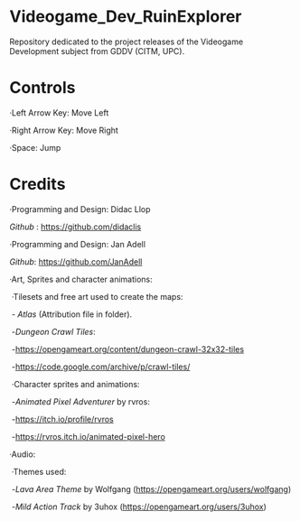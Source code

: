 # Videogame_Dev_RuinExplorer
Repository dedicated to the project releases of the Videogame Development subject from GDDV (CITM, UPC).



# Controls

·Left Arrow Key: Move Left

·Right Arrow Key: Move Right

·Space: Jump



# Credits

·Programming and Design: Didac Llop

*Github* : https://github.com/didaclis

·Programming and Design: Jan Adell

*Github*: https://github.com/JanAdell

·Art, Sprites and character animations:

​	·Tilesets and free art used to create the maps:

​		- *Atlas* (Attribution file in folder).

​		-*Dungeon Crawl Tiles*:

​				-https://opengameart.org/content/dungeon-crawl-32x32-tiles

​				-https://code.google.com/archive/p/crawl-tiles/

​	·Character sprites and animations:

​		-*Animated Pixel Adventurer* by rvros:

​				-https://itch.io/profile/rvros

​				-https://rvros.itch.io/animated-pixel-hero

·Audio:

​	·Themes used:

​		-*Lava Area Theme* by Wolfgang (https://opengameart.org/users/wolfgang)

​		-*Mild Action Track* by 3uhox (https://opengameart.org/users/3uhox)
